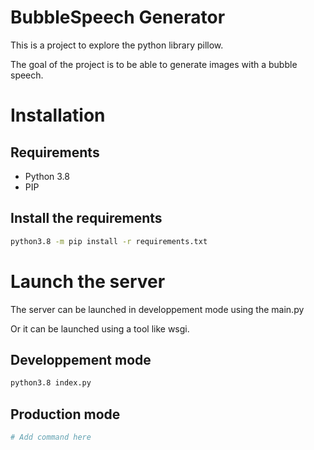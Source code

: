 # BubbleSpeech Generator

This is a project to explore the python library pillow.

The goal of the project is to be able to generate images with a bubble speech.


# Installation

## Requirements

- Python 3.8
- PIP

## Install the requirements

```bash
python3.8 -m pip install -r requirements.txt
```

# Launch the server

The server can be launched in developpement mode using the main.py

Or it can be launched using a tool like wsgi.

## Developpement mode

```bash
python3.8 index.py
```

## Production mode

```bash
# Add command here
```